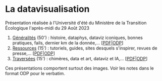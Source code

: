 # La datavisualisation
Présentation réalisée à l'Université d'été du Ministère de la Transition Écologique l'après-midi du 29 Août 2023

1. [Généralités](1-AFN-Dataviz-Généralités--light.pdf) (50') :  histoire, dataphys, dataviz iconiques, bonnes pratiques, fails, dernier km de la donnée,... [[PDF](1-AFN-Dataviz-Généralités--light.pdf)|[ODP](1-AFN-Dataviz-Généralités--light.odp)]
2. [Ressources](2-AFN-Dataviz-Ressources.pdf) (15') : tutoriels, guides, sites desquels s'inspirer, revues de presse,... [[PDF](2-AFN-Dataviz-Ressources.pdf)|[ODP](2-AFN-Dataviz-Ressources.odp)]
3. [Traversées](3-AFN-Dataviz-Traversées.pdf) (15') : chimères, data et art, dataviz et IA,... [[PDF](3-AFN-Dataviz-Traversées.pdf)|[ODP](3-AFN-Dataviz-Traversées.odp)]

Ces présentations comportent surtout des images. Voir les notes dans le format ODP pour le verbatim.